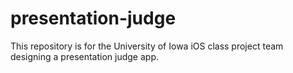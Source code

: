 presentation-judge
==================

This repository is for the University of Iowa iOS class project team designing a presentation judge app.
